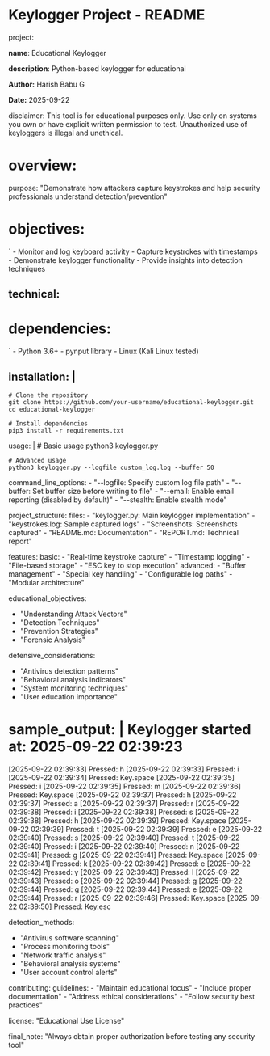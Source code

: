 # Keylogger Project - README

project:

  **name**: Educational Keylogger
  
  **description**: Python-based keylogger for educational
  
  **Author:** Harish Babu G  
  
  **Date:** 2025-09-22
  
disclaimer: This tool is for educational purposes only. Use only on systems you own or have explicit written permission to test.
    Unauthorized use of keyloggers is illegal and unethical.

# overview:

  purpose: "Demonstrate how attackers capture keystrokes and help security professionals understand detection/prevention"
  
  # objectives:
  `
    - Monitor and log keyboard activity
    - Capture keystrokes with timestamps
    - Demonstrate keylogger functionality
    - Provide insights into detection techniques

## technical:

  # dependencies:
   `
    - Python 3.6+
    - pynput library
    - Linux (Kali Linux tested)
    
  ## installation: |
  
    # Clone the repository
    git clone https://github.com/your-username/educational-keylogger.git
    cd educational-keylogger

    # Install dependencies
    pip3 install -r requirements.txt

  usage: |
    # Basic usage
    python3 keylogger.py

    # Advanced usage
    python3 keylogger.py --logfile custom_log.log --buffer 50

  command_line_options:
    - "--logfile: Specify custom log file path"
    - "--buffer: Set buffer size before writing to file"
    - "--email: Enable email reporting (disabled by default)"
    - "--stealth: Enable stealth mode"

project_structure:
  files:
    - "keylogger.py: Main keylogger implementation"
    - "keystrokes.log: Sample captured logs"
    - "Screenshots: Screenshots captured"
    - "README.md: Documentation"
    - "REPORT.md: Technical report"

features:
  basic:
    - "Real-time keystroke capture"
    - "Timestamp logging"
    - "File-based storage"
    - "ESC key to stop execution"
  advanced:
    - "Buffer management"
    - "Special key handling"
    - "Configurable log paths"
    - "Modular architecture"

educational_objectives:
  - "Understanding Attack Vectors"
  - "Detection Techniques"
  - "Prevention Strategies"
  - "Forensic Analysis"

defensive_considerations:
  - "Antivirus detection patterns"
  - "Behavioral analysis indicators"
  - "System monitoring techniques"
  - "User education importance"

sample_output: |
  Keylogger started at: 2025-09-22 02:39:23
  ==================================================
 [2025-09-22 02:39:33] Pressed: h
[2025-09-22 02:39:33] Pressed: i
[2025-09-22 02:39:34] Pressed: Key.space
[2025-09-22 02:39:35] Pressed: i
[2025-09-22 02:39:35] Pressed: m
[2025-09-22 02:39:36] Pressed: Key.space
[2025-09-22 02:39:37] Pressed: h
[2025-09-22 02:39:37] Pressed: a
[2025-09-22 02:39:37] Pressed: r
[2025-09-22 02:39:38] Pressed: i
[2025-09-22 02:39:38] Pressed: s
[2025-09-22 02:39:38] Pressed: h
[2025-09-22 02:39:39] Pressed: Key.space
[2025-09-22 02:39:39] Pressed: t
[2025-09-22 02:39:39] Pressed: e
[2025-09-22 02:39:40] Pressed: s
[2025-09-22 02:39:40] Pressed: t
[2025-09-22 02:39:40] Pressed: i
[2025-09-22 02:39:40] Pressed: n
[2025-09-22 02:39:41] Pressed: g
[2025-09-22 02:39:41] Pressed: Key.space
[2025-09-22 02:39:41] Pressed: k
[2025-09-22 02:39:42] Pressed: e
[2025-09-22 02:39:42] Pressed: y
[2025-09-22 02:39:43] Pressed: l
[2025-09-22 02:39:43] Pressed: o
[2025-09-22 02:39:44] Pressed: g
[2025-09-22 02:39:44] Pressed: g
[2025-09-22 02:39:44] Pressed: e
[2025-09-22 02:39:44] Pressed: r
[2025-09-22 02:39:46] Pressed: Key.space
[2025-09-22 02:39:50] Pressed: Key.esc


detection_methods:
  - "Antivirus software scanning"
  - "Process monitoring tools"
  - "Network traffic analysis"
  - "Behavioral analysis systems"
  - "User account control alerts"

contributing:
  guidelines:
    - "Maintain educational focus"
    - "Include proper documentation"
    - "Address ethical considerations"
    - "Follow security best practices"

license: "Educational Use License"

final_note: "Always obtain proper authorization before testing any security tool"
